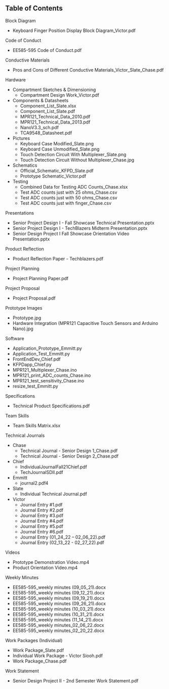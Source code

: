 ## Table of Contents

Block Diagram

- Keyboard Finger Position Display Block Diagram\_Victor.pdf

Code of Conduct

- EE585-595 Code of Conduct.pdf

Conductive Materials

- Pros and Cons of Different Conductive Materials_Victor_Slate_Chase.pdf

Hardware

- Compartment Sketches &amp; Dimensioning
  - Compartment Design Work\_Victor.pdf
- Components &amp; Datasheets
  - Component_List_Slate.xlsx
  - Component_List_Slate.pdf
  - MPR121\_Technical\_Data\_2010.pdf
  - MPR121\_Technical\_Data\_2013.pdf
  - NanoV3.3\_sch.pdf
  - TCA9548\_Datasheet.pdf
- Pictures
  - Keyboard Case Modified_Slate.png
  - Keyboard Case Unmodified_Slate.png
  - Touch Detection Circuit With Multiplexer_Slate.png
  - Touch Detection Circuit Without Multiplexer_Chase.jpg
- Schematics
  - Official\_Schematic\_KFPD\_Slate.pdf
  - Prototype Schematic\_Victor.pdf
- Testing
  - Combined Data for Testing ADC Counts\_Chase.xlsx
  - Test ADC counts just with 25 ohms\_Chase.csv
  - Test ADC counts just with 50 ohms\_Chase.csv
  - Test ADC counts just with finger\_Chase.csv

Presentations

- Senior Project Design I - Fall Showcase Technical Presentation.pptx
- Senior Project Design I - TechBlazers Midterm Presentation.pptx
- Senior Design Project I Fall Showcase Orientation Video Presentation.pptx

Product Reflection

- Product Reflection Paper - Techblazers.pdf

Project Planning

- Project Planning Paper.pdf

Project Proposal

- Project Proposal.pdf

Prototype Images

- Prototype.jpg
- Hardware Integration (MPR121 Capacitive Touch Sensors and Arduino Nano).jpg

Software

- Application\_Prototype\_Emmitt.py
- Application\_Test\_Emmitt.py
- FrontEndDev\_Chief.pdf
- KFPDapp\_Chief.py
- MPR121\_Multiplexer\_Chase.ino
- MPR121\_print\_ADC\_counts\_Chase.ino
- MPR121\_test\_sensitivity\_Chase.ino
- resize\_test\_Emmitt.py

Specifications

- Technical Product Specifications.pdf

Team Skills

- Team Skills Matrix.xlsx

Technical Journals

- Chase
  - Technical Journal - Senior Design 1\_Chase.pdf
  - Technical Journal - Senior Design 2\_Chase.pdf
- Chief
  - IndividualJournalFall21Chief.pdf
  - TechJournalSDII.pdf
- Emmitt
  - journal2.pdf4
- Slate
  - Individual Technical Journal.pdf
- Victor
  - Journal Entry #1.pdf
  - Journal Entry #2.pdf
  - Journal Entry #3.pdf
  - Journal Entry #4.pdf
  - Journal Entry #5.pdf
  - Journal Entry #6.pdf
  - Journal Entry (01_24_22 – 02_06_22).pdf
  - Journal Entry (02_13_22 - 02_27_22).pdf

Videos
  - Prototype Demonstration Video.mp4
  - Product Orientation Video.mp4

Weekly Minutes
  - EE585-595\_weekly minutes (09\_05\_21).docx
  - EE585-595\_weekly minutes (09\_12\_21).docx
  - EE585-595\_weekly minutes (09\_19\_21).docx
  - EE585-595\_weekly minutes (09\_26\_21).docx
  - EE585-595\_weekly minutes (10\_03\_21).docx
  - EE585-595\_weekly minutes (10\_31\_21).docx
  - EE585-595\_weekly minutes (11\_14\_21).docx
  - EE585-595_weekly minutes_02_06_22.docx
  - EE585-595_weekly minutes_02_20_22.docx

Work Packages (Individual)
  - Work Package_Slate.pdf
  - Individual Work Package - Victor Siooh.pdf
  - Work Package_Chase.pdf

Work Statement
  - Senior Design Project II - 2nd Semester Work Statement.pdf
